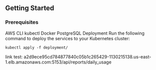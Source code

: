 ## Getting Started 
### Prerequisites 
AWS CLI 
kubectl 
Docker 
PostgreSQL 
Deployment 
Run the following command to deploy the services to your Kubernetes cluster: 

```kubectl apply -f deployment/ ```

link test: a2d9ece95cd784877840c05b1c265429-1130215138.us-east-1.elb.amazonaws.com:5153/api/reports/daily_usage
      